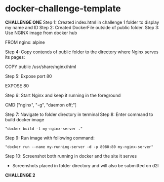 # docker-challenge-template

**CHALLENGE ONE**
Step 1: Created index.html in challenge 1 folder to display my name and ID
Step 2: Created DockerFile outside of public folder.
Step 3: Use NGINX image from docker hub

FROM nginx: alpine

Step 4: Copy contends of public folder to the directory where Nginx serves its pages: 

COPY public /usr/share/nginx/html 

Step 5: Expose port 80

EXPOSE 80

Step 6: Start Nginx and keep it running in the foreground

CMD ["nginx", "-g", "daemon off;"]

Step 7: Navigate to folder directory in terminal
Step 8: Enter command to build docker image

    "docker build -t my-nginx-server ."

Step 9: Run image with following command:

    "docker run --name my-running-server -d -p 8080:80 my-nginx-server"

Step 10: Screenshot both running in docker and the site it serves
- Screenshots placed in folder directory and will also be submitted on d2l

**CHALLENGE 2**
